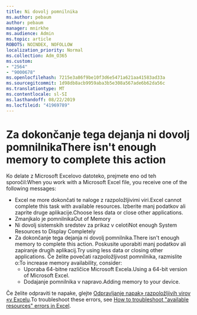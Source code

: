 ```yaml
---
title: Ni dovolj pomnilnika
ms.author: pebaum
author: pebaum
manager: mnirkhe
ms.audience: Admin
ms.topic: article
ROBOTS: NOINDEX, NOFOLLOW
localization_priority: Normal
ms.collection: Adm_O365
ms.custom:
- "2564"
- "9000678"
ms.openlocfilehash: 7215e3a86f9be10f3d6e5471a621aa41583ad33a
ms.sourcegitcommit: 1d98db8acb9959aba3b5e308a567ade6b62da56c
ms.translationtype: MT
ms.contentlocale: sl-SI
ms.lasthandoff: 08/22/2019
ms.locfileid: "41969789"
---
```

# <a name="there-isnt-enough-memory-to-complete-this-action"></a><span data-ttu-id="1d62d-102">Za dokončanje tega dejanja ni dovolj pomnilnika</span><span class="sxs-lookup"><span data-stu-id="1d62d-102">There isn't enough memory to complete this action</span></span>

<span data-ttu-id="1d62d-103">Ko delate z Microsoft Excelovo datoteko, prejmete eno od teh sporočil:</span><span class="sxs-lookup"><span data-stu-id="1d62d-103">When you work with a Microsoft Excel file, you receive one of the following messages:</span></span>

- <span data-ttu-id="1d62d-104">Excel ne more dokončati te naloge z razpoložljivimi viri.</span><span class="sxs-lookup"><span data-stu-id="1d62d-104">Excel cannot complete this task with available resources.</span></span> <span data-ttu-id="1d62d-105">Izberite manj podatkov ali zaprite druge aplikacije.</span><span class="sxs-lookup"><span data-stu-id="1d62d-105">Choose less data or close other applications.</span></span>
- <span data-ttu-id="1d62d-106">Zmanjkalo je pomnilnika</span><span class="sxs-lookup"><span data-stu-id="1d62d-106">Out of Memory</span></span>
- <span data-ttu-id="1d62d-107">Ni dovolj sistemskih sredstev za prikaz v celoti</span><span class="sxs-lookup"><span data-stu-id="1d62d-107">Not enough System Resources to Display Completely</span></span>
- <span data-ttu-id="1d62d-108">Za dokončanje tega dejanja ni dovolj pomnilnika.</span><span class="sxs-lookup"><span data-stu-id="1d62d-108">There isn't enough memory to complete this action.</span></span> <span data-ttu-id="1d62d-109">Poskusite uporabiti manj podatkov ali zapiranje drugih aplikacij.</span><span class="sxs-lookup"><span data-stu-id="1d62d-109">Try using less data or closing other applications.</span></span> <span data-ttu-id="1d62d-110">Če želite povečati razpoložljivost pomnilnika, razmislite o:</span><span class="sxs-lookup"><span data-stu-id="1d62d-110">To increase memory availability, consider:</span></span> 
    - <span data-ttu-id="1d62d-111">Uporaba 64-bitne različice Microsoft Excela.</span><span class="sxs-lookup"><span data-stu-id="1d62d-111">Using a 64-bit version of Microsoft Excel.</span></span>
    - <span data-ttu-id="1d62d-112">Dodajanje pomnilnika v napravo.</span><span class="sxs-lookup"><span data-stu-id="1d62d-112">Adding memory to your device.</span></span>

<span data-ttu-id="1d62d-113">Če želite odpraviti te napake, glejte [Odpravljanje napak» razpoložljivih virov «v Excelu](https://docs.microsoft.com/office/troubleshoot/excel/available-resources-errors).</span><span class="sxs-lookup"><span data-stu-id="1d62d-113">To troubleshoot these errors, see [How to troubleshoot "available resources" errors in Excel](https://docs.microsoft.com/office/troubleshoot/excel/available-resources-errors).</span></span>